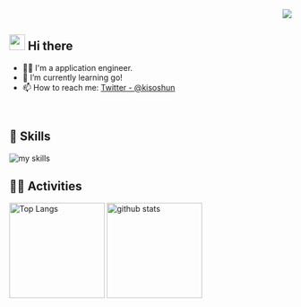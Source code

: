 
<!-- 1. GitHub usernameを変更 -->
<div align="right">
  <img src="https://komarev.com/ghpvc/?username=kisoshun" />
</div>


<!-- 2. プロフィールや連絡先を変更 -->
## <img src="https://media.giphy.com/media/hvRJCLFzcasrR4ia7z/giphy.gif" width="28"> Hi there

- 🧑‍💻 I'm a application engineer.
- 🌱 I’m currently learning go!
- 📫 How to reach me: [Twitter - @kisoshun](https://twitter.com/kisoshun)
<br>


<!-- 3. 好きな技術スタックに変更 -->
<!-- ライトモート：theme=light, ダークモート：theme=dark -->
<!-- アイコンの選択肢一覧：https://arc.net/l/quote/zizyykfh -->
## 🌱 Skills
<img alt="my skills" src="https://skillicons.dev/icons?theme=dark&perline=7&i=html,css,js,ts,react,next,figma,python,fastapi,go,docker,terraform,aws,gcp" />
<br>


<!-- 4. GitHub usernameを変更, 2箇所 -->
<!-- ライトモート：theme=light, ダークモート：theme=vue-dark  -->
## 🏃‍♀️ Activities
<div align="left"> 
  <img alt="Top Langs" height="170px" src="https://github-readme-stats.vercel.app/api?username=kisoshun&theme=vue-dark&layout=compact" />
  <img alt="github stats" height="170px" src="https://github-readme-stats.vercel.app/api/top-langs/?username=kisoshun&theme=vue-dark&layout=compact" />
</div>

